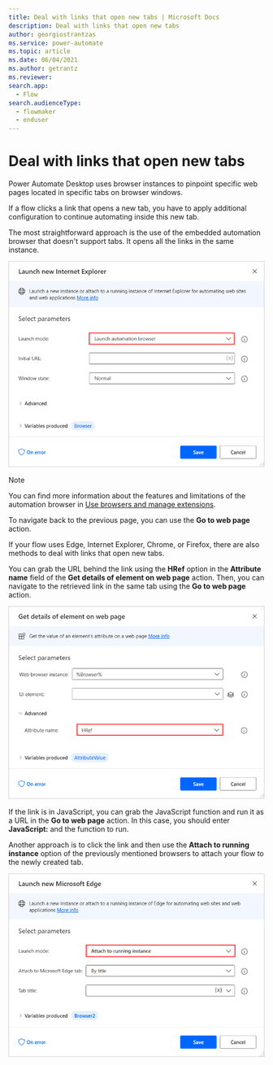 ```yaml
---
title: Deal with links that open new tabs | Microsoft Docs
description: Deal with links that open new tabs
author: georgiostrantzas
ms.service: power-automate
ms.topic: article
ms.date: 06/04/2021
ms.author: getrantz
ms.reviewer:
search.app: 
  - Flow
search.audienceType: 
  - flowmaker
  - enduser
---
```


# Deal with links that open new tabs

Power Automate Desktop uses browser instances to pinpoint specific web pages located in specific tabs on browser windows. 

If a flow clicks a link that opens a new tab, you have to apply additional configuration to continue automating inside this new tab.

The most straightforward approach is the use of the embedded automation browser that doesn't support tabs. It opens all the links in the same instance.

![The launch automation browser option in the Launch new Internet Explorer action.](media/links-open-new-tabs/launch-automation-browser.png)

> [!NOTE]
> You can find more information about the features and limitations of the automation browser in [Use browsers and manage extensions](../using-browsers.md).

To navigate back to the previous page, you can use the **Go to web page** action.

If your flow uses Edge, Internet Explorer, Chrome, or Firefox, there are also methods to deal with links that open new tabs.

You can grab the URL behind the link using the **HRef** option in the **Attribute name** field of the **Get details of element on web page** action. Then, you can navigate to the retrieved link in the same tab using the **Go to web page** action.

![The Attribute name filed in the Get details of element on web page action.](media/links-open-new-tabs/get-details-element-web-page-action.png)

If the link is in JavaScript, you can grab the JavaScript function and run it as a URL in the **Go to web page** action. In this case, you should enter **JavaScript:** and the function to run.

Another approach is to click the link and then use the **Attach to running instance** option of the previously mentioned browsers to attach your flow to the newly created tab.

![The Attach to running instance option in the Launch new Microsoft Edge action.](media/links-open-new-tabs/edge-attach-running-instance.png)